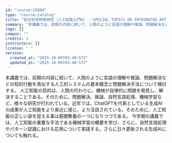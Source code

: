 ```yaml
---
id: "course:25084"
type: "course-catalog"
title: "総合科学特殊研究（人工知能入門b） ／SPECIAL TOPICS ON INTEGRATED ARTS AND SCIENCES: INTRODUCTION TO ARTIFICIAL INTELLIGENCE B"
summary: "本講義では、前期の内容に続いて、人間のように言語の理解や推論、問題解決などの知的行動を真似する人工的システムの基本概念と問題解決手法について検討する。 人工知能の目的は、人間の代わりに、機械が自律的に問題を発見し、解決することである。そのた…"
tags: []
campus: ""
credits: 2
instructors: []
license: " "
version:
  created_at: "2025-10-09T03:48:57Z"
  updated_at: "2025-10-09T03:48:57Z"
---
```


本講義では、前期の内容に続いて、人間のように言語の理解や推論、問題解決などの知的行動を真似する人工的システムの基本概念と問題解決手法について検討する。 人工知能の目的は、人間の代わりに、機械が自律的に問題を発見し、解決することである。そのために、問題解決、推論、自然言語処理、機械学習など、様々な研究が行われている。近年では、ChatGPTを代表としている生成AIの成果が人工知能をより身近に感じ、より注目されている。そのために、人工知能の正しい姿を捉える事は基礎教養の一つになりつづである。 今学期の講義では、人工知能の重要な手法である機械学習の概要を学び、さらに、自然言語処理やパターン認識における応用について実践する。さらに日々更新される生成AIについても触れる。
